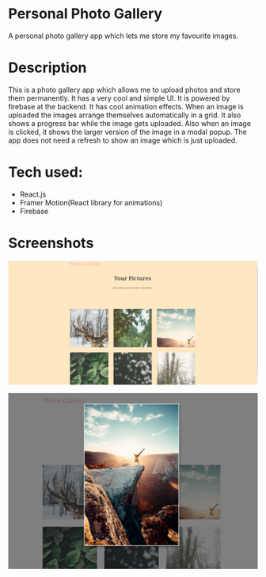 # Personal Photo Gallery

A personal photo gallery app which lets me store my favourite images.

# Description

This is a photo gallery app which allows me to upload photos and store them permanently. It has a very cool and simple UI. It is powered by firebase at the backend. It has cool animation effects. When an image is uploaded the images arrange themselves automatically in a grid. It also shows a progress bar while the image gets uploaded. Also when an image is clicked, it shows the larger version of the image in a modal popup. The app does not need a refresh to show an image which is just uploaded.

# Tech used:

* React.js
* Framer Motion(React library for animations)
* Firebase

# Screenshots

![](https://github.com/keshav2802/Photo-Gallery/blob/master/screenshots/ss1.png)

![](https://github.com/keshav2802/Photo-Gallery/blob/master/screenshots/ss2.png)